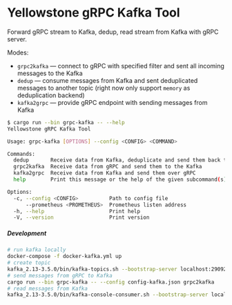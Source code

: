 # Yellowstone gRPC Kafka Tool

Forward gRPC stream to Kafka, dedup, read stream from Kafka with gRPC server.

Modes:

- `grpc2kafka` — connect to gRPC with specified filter and sent all incoming messages to the Kafka
- `dedup` — consume messages from Kafka and sent deduplicated messages to another topic (right now only support `memory` as deduplication backend)
- `kafka2grpc` — provide gRPC endpoint with sending messages from Kafka

```bash
$ cargo run --bin grpc-kafka -- --help
Yellowstone gRPC Kafka Tool

Usage: grpc-kafka [OPTIONS] --config <CONFIG> <COMMAND>

Commands:
  dedup       Receive data from Kafka, deduplicate and send them back to Kafka
  grpc2kafka  Receive data from gRPC and send them to the Kafka
  kafka2grpc  Receive data from Kafka and send them over gRPC
  help        Print this message or the help of the given subcommand(s)

Options:
  -c, --config <CONFIG>          Path to config file
      --prometheus <PROMETHEUS>  Prometheus listen address
  -h, --help                     Print help
  -V, --version                  Print version
```

##### Development

```bash
# run kafka locally
docker-compose -f docker-kafka.yml up
# create topic
kafka_2.13-3.5.0/bin/kafka-topics.sh --bootstrap-server localhost:29092 --create --topic grpc1
# send messages from gRPC to Kafka
cargo run --bin grpc-kafka -- --config config-kafka.json grpc2kafka
# read messages from Kafka
kafka_2.13-3.5.0/bin/kafka-console-consumer.sh --bootstrap-server localhost:29092 --topic grpc1
```
